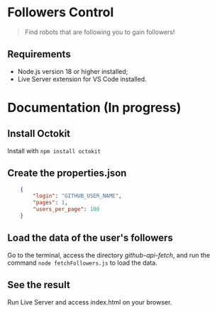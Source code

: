 # Followers Control
>Find robots that are following you to gain followers!

## Requirements

* Node.js version 18 or higher installed;
* Live Server extension for VS Code installed.

# Documentation (In progress)

## Install Octokit

Install with <code>npm install octokit</code>

## Create the properties.json

```json
    {
        "login": "GITHUB_USER_NAME",
        "pages": 1,
        "users_per_page": 100
    }
```
## Load the data of the user's followers

Go to the terminal, access the directory *github-api-fetch*, and run the command <code>node fetchFollowers.js</code> to load the data.

## See the result

Run Live Server and access index.html on your browser.